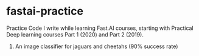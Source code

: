 # fastai-practice
Practice Code I write while learning Fast.AI courses, starting with Practical Deep learning courses Part 1 (2020) and Part 2 (2019).

1) An image classifier for jaguars and cheetahs (90% success rate)
